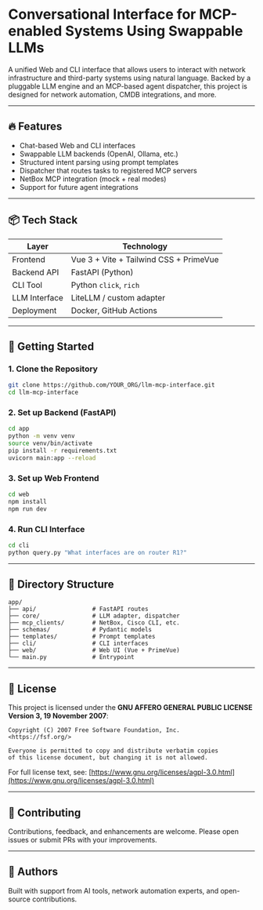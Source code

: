 # Conversational Interface for MCP-enabled Systems Using Swappable LLMs

A unified Web and CLI interface that allows users to interact with network infrastructure and third-party systems using natural language. Backed by a pluggable LLM engine and an MCP-based agent dispatcher, this project is designed for network automation, CMDB integrations, and more.

---

## 🔥 Features

* Chat-based Web and CLI interfaces
* Swappable LLM backends (OpenAI, Ollama, etc.)
* Structured intent parsing using prompt templates
* Dispatcher that routes tasks to registered MCP servers
* NetBox MCP integration (mock + real modes)
* Support for future agent integrations

---

## 📦 Tech Stack

| Layer         | Technology                             |
| ------------- | -------------------------------------- |
| Frontend      | Vue 3 + Vite + Tailwind CSS + PrimeVue |
| Backend API   | FastAPI (Python)                       |
| CLI Tool      | Python `click`, `rich`                 |
| LLM Interface | LiteLLM / custom adapter               |
| Deployment    | Docker, GitHub Actions                 |

---

## 🚀 Getting Started

### 1. Clone the Repository

```bash
git clone https://github.com/YOUR_ORG/llm-mcp-interface.git
cd llm-mcp-interface
```

### 2. Set up Backend (FastAPI)

```bash
cd app
python -m venv venv
source venv/bin/activate
pip install -r requirements.txt
uvicorn main:app --reload
```

### 3. Set up Web Frontend

```bash
cd web
npm install
npm run dev
```

### 4. Run CLI Interface

```bash
cd cli
python query.py "What interfaces are on router R1?"
```

---

## 📁 Directory Structure

```
app/
├── api/                # FastAPI routes
├── core/               # LLM adapter, dispatcher
├── mcp_clients/        # NetBox, Cisco CLI, etc.
├── schemas/            # Pydantic models
├── templates/          # Prompt templates
├── cli/                # CLI interfaces
├── web/                # Web UI (Vue + PrimeVue)
└── main.py             # Entrypoint
```

---

## 📜 License

This project is licensed under the **GNU AFFERO GENERAL PUBLIC LICENSE Version 3, 19 November 2007**:

```
Copyright (C) 2007 Free Software Foundation, Inc.
<https://fsf.org/>

Everyone is permitted to copy and distribute verbatim copies
of this license document, but changing it is not allowed.
```

For full license text, see: [https://www.gnu.org/licenses/agpl-3.0.html](https://www.gnu.org/licenses/agpl-3.0.html)

---

## 🤝 Contributing

Contributions, feedback, and enhancements are welcome. Please open issues or submit PRs with your improvements.

---

## 🧠 Authors

Built with support from AI tools, network automation experts, and open-source contributions.

